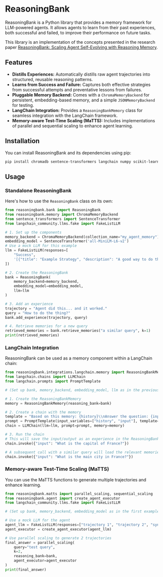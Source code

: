 # ReasoningBank

ReasoningBank is a Python library that provides a memory framework for LLM-powered agents. It allows agents to learn from their past experiences, both successful and failed, to improve their performance on future tasks.

This library is an implementation of the concepts presented in the research paper [ReasoningBank: Scaling Agent Self-Evolving with Reasoning Memory](https://arxiv.org/html/2509.25140v1).

## Features

-   **Distills Experiences:** Automatically distills raw agent trajectories into structured, reusable reasoning patterns.
-   **Learns from Success and Failure:** Captures both effective strategies from successful attempts and preventative lessons from failures.
-   **Pluggable Memory Backend:** Comes with a `ChromaMemoryBackend` for persistent, embedding-based memory, and a simple `JSONMemoryBackend` for testing.
-   **LangChain Integration:** Provides a `ReasoningBankMemory` class for seamless integration with the LangChain framework.
-   **Memory-aware Test-Time Scaling (MaTTS):** Includes implementations of parallel and sequential scaling to enhance agent learning.

## Installation

You can install ReasoningBank and its dependencies using pip:

```bash
pip install chromadb sentence-transformers langchain numpy scikit-learn
```

## Usage

### Standalone ReasoningBank

Here's how to use the `ReasoningBank` class on its own:

```python
from reasoningbank.bank import ReasoningBank
from reasoningbank.memory import ChromaMemoryBackend
from sentence_transformers import SentenceTransformer
from langchain_community.llms.fake import FakeListLLM

# 1. Set up the components
memory_backend = ChromaMemoryBackend(collection_name="my_agent_memory")
embedding_model = SentenceTransformer('all-MiniLM-L6-v2')
# Use a mock LLM for this example
llm = FakeListLLM(responses=[
    "Success",
    '[{"title": "Example Strategy", "description": "A good way to do things.", "content": "Do this, then that."}]'
])

# 2. Create the ReasoningBank
bank = ReasoningBank(
    memory_backend=memory_backend,
    embedding_model=embedding_model,
    llm=llm
)

# 3. Add an experience
trajectory = "Agent did this... and it worked."
query = "How to do the thing?"
bank.add_experience(trajectory, query)

# 4. Retrieve memories for a new query
retrieved_memories = bank.retrieve_memories("a similar query", k=1)
print(retrieved_memories)
```

### LangChain Integration

ReasoningBank can be used as a memory component within a LangChain chain:

```python
from reasoningbank.integrations.langchain.memory import ReasoningBankMemory
from langchain.chains import LLMChain
from langchain.prompts import PromptTemplate

# (Set up bank, memory_backend, embedding_model, llm as in the previous example)

# 1. Create the ReasoningBankMemory
memory = ReasoningBankMemory(reasoning_bank=bank)

# 2. Create a chain with the memory
template = "Based on this memory: {history}\\nAnswer the question: {input}"
prompt = PromptTemplate(input_variables=["history", "input"], template=template)
chain = LLMChain(llm=llm, prompt=prompt, memory=memory)

# 3. Run the chain
# This will save the input/output as an experience in the ReasoningBank
chain.invoke({"input": "What is the capital of France?"})

# A subsequent call with a similar query will load the relevant memories
chain.invoke({"input": "What is the main city in France?"})
```

### Memory-aware Test-Time Scaling (MaTTS)

You can use the MaTTS functions to generate multiple trajectories and enhance learning.

```python
from reasoningbank.matts import parallel_scaling, sequential_scaling
from reasoningbank.agent import create_agent_executor
from langchain_community.llms.fake import FakeListLLM

# (Set up bank, memory_backend, embedding_model as in the first example)

# Use a mock LLM for the agent
agent_llm = FakeListLLM(responses=["trajectory 1", "trajectory 2", "synthesized answer"])
agent_executor = create_agent_executor(agent_llm)

# Use parallel scaling to generate 2 trajectories
final_answer = parallel_scaling(
    query="test query",
    k=2,
    reasoning_bank=bank,
    agent_executor=agent_executor
)
print(final_answer)
```
